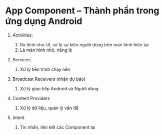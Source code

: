 # App Component – Thành phần trong ứng dụng Android
1.	Activities:
    1. Ra lệnh cho UI, sử lý sự kiện người dùng trên màn hình hiện tại
    2. Là màn hình nhỏ, riêng lẻ

2.	Services
    1. Xử lý tiến trình chạy nền

3.	Broadcast Receivers (nhận dự báo)
    1. Xử lý giao tiếp Android và Người dùng

4.	Content Providers
    1. Xử lý dữ liệu, quản lý vấn đề

5.	Intent
    1. Tin nhắn, liên kết các Component lại
